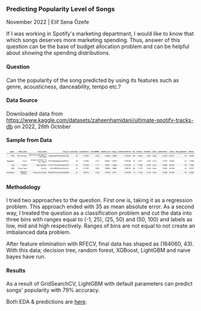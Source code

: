 ### Predicting Popularity Level of Songs

November 2022 | Elif Sena Özefe

If I was working in Spotify's marketing departmant, I would like to know that which songs deserves more marketing spending. Thus, answer of this question can be the base of budget allocation problem and can be helpful about showing the spending distributions.

#### Question
Can the popularity of the song predicted by using its features such as genre, acousticness, danceability, tempo etc.?

#### Data Source
Downloaded data from https://www.kaggle.com/datasets/zaheenhamidani/ultimate-spotify-tracks-db on 2022, 26th October

#### Sample from Data
![alt text](https://github.com/elifsenaozefe/song_popularity_prediction/blob/main/sample.png?raw=true)

#### Methodology

I tried two approaches to the question. First one is, taking it as a regression problem. This approach ended with 35 as mean absolute error. As a second way, I treated the question as a classification problem and cut the data into three bins with ranges equal to (-1, 25), (25, 50) and (50, 100) and labels as low, mid and high respectively. Ranges of bins are not equal to not create an imbalanced data problem.

<p> After feature elimination with RFECV, final data has shaped as (164060, 43). With this data; decision tree, random forest, XGBoost, LightGBM and naive bayes have run. </p>

#### Results
As a result of GridSearchCV, LightGBM with default parameters can predict songs' popularity with 79% accuracy.

Both EDA & predictions are [here](https://github.com/elifsenaozefe/song_popularity_prediction/blob/main/spotify_tracks_popularity_prediction.ipynb).
